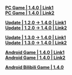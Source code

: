 **[PC Game | 1.4.0 | Link1](https://autopatchcn.bhsr.com/client/cn/20230926141222_ZKWHBONxYlx8PGYQ/StarRail_1.4.0.zip)**  
**[PC Game | 1.4.0 | Link2](https://bhrpg-prod.oss-accelerate.aliyuncs.com/client/cn/20230926141222_ZKWHBONxYlx8PGYQ/StarRail_1.4.0.zip)**  

**[Update | 1.2.0 -> 1.4.0 | Link1 ](https://autopatchcn.bhsr.com/client/hkrpg_cn/33/game_1.2.0_1.4.0_hdiff_T5ZwNtghdjbMl0s8.zip)**   
**[Update | 1.2.0 -> 1.4.0 | Link2 ](https://bhrpg-prod.oss-accelerate.aliyuncs.com/client/hkrpg_cn/33/game_1.2.0_1.4.0_hdiff_T5ZwNtghdjbMl0s8.zip)**

**[Update | 1.3.0 -> 1.4.0 | Link1 ](https://autopatchcn.bhsr.com/client/hkrpg_cn/33/game_1.3.0_1.4.0_hdiff_cyokQi1nq6ZGtCUv.zip)**   
**[Update | 1.3.0 -> 1.4.0 | Link2 ](https://bhrpg-prod.oss-accelerate.aliyuncs.com/client/hkrpg_cn/33/game_1.3.0_1.4.0_hdiff_cyokQi1nq6ZGtCUv.zip)**

**[Android Game | 1.4.0 | Link1](https://autopatchcn.bhsr.com/client/cn/20230926141222_ZKWHBONxYlx8PGYQ/StarRail_1.4.0_mihoyo.apk)**  
**[Android Game | 1.4.0 | Link2](https://bhrpg-prod.oss-accelerate.aliyuncs.com/client/cn/20230926141222_ZKWHBONxYlx8PGYQ/StarRail_1.4.0_mihoyo.apk)**  

**[Android Bilibili Game | 1.4.0](https://pkg.biligame.com/games/bhxqtd_1.4.0_20230927_104121_ecb49.apk)**  